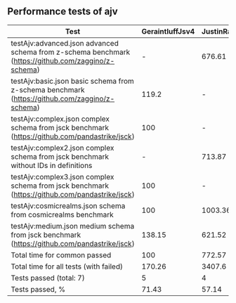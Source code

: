 ## Performance tests of ajv
|Test                                                                                               |GeraintluffJsv4|JustinRainbows|LeagueJsonGuard|Opis    |StefkJval|Swaggest|
|---------------------------------------------------------------------------------------------------|---------------|--------------|---------------|--------|---------|--------|
|testAjv:advanced.json advanced schema from z-schema benchmark (https://github.com/zaggino/z-schema)|-              |676.61        |534.77         |-       |-        |100     |
|testAjv:basic.json basic schema from z-schema benchmark (https://github.com/zaggino/z-schema)      |119.2          |-             |-              |185.53  |-        |100     |
|testAjv:complex.json complex schema from jsck benchmark (https://github.com/pandastrike/jsck)      |100            |-             |-              |10226.04|-        |-       |
|testAjv:complex2.json complex schema from jsck benchmark without IDs in definitions                |-              |713.87        |558.29         |370.14  |-        |100     |
|testAjv:complex3.json complex schema from jsck benchmark (https://github.com/pandastrike/jsck)     |100            |-             |-              |10311.36|-        |-       |
|testAjv:cosmicrealms.json schema from cosmicrealms benchmark                                       |100            |1003.36       |1314.27        |369.4   |311.32   |211.47  |
|testAjv:medium.json medium schema from jsck benchmark (https://github.com/pandastrike/jsck)        |138.15         |621.52        |994.1          |296.27  |100      |137.61  |
|Total time for common passed                                                                       |100            |772.57        |1066.29        |304.79  |211.69   |164.82  |
|Total time for all tests (with failed)                                                             |170.26         |3407.6        |2895.07        |2151.92 |100      |610.16  |
|Tests passed (total: 7)                                                                            |5              |4             |4              |6       |2        |5       |
|Tests passed, %                                                                                    |71.43          |57.14         |57.14          |85.71   |28.57    |71.43   |


